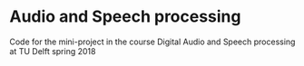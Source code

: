 # Audio and Speech processing
Code for the mini-project in the course Digital Audio and Speech processing at TU Delft spring 2018
